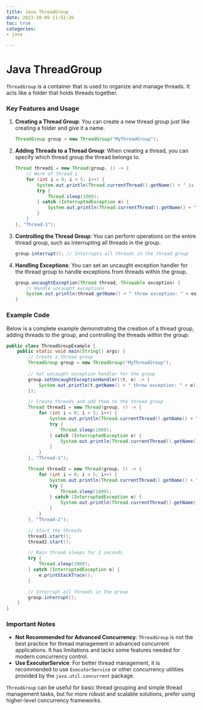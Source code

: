 ```yaml
---
title: Java ThreadGroup
date: 2023-10-09 11:51:26
toc: true  
categories:  
- java  

---
```


# Java ThreadGroup

`ThreadGroup` is a container that is used to organize and manage threads. It acts like a folder that holds threads together.

### Key Features and Usage

1. **Creating a Thread Group**: You can create a new thread group just like creating a folder and give it a name.

   ```java
   ThreadGroup group = new ThreadGroup("MyThreadGroup");
   ```

2. **Adding Threads to a Thread Group**: When creating a thread, you can specify which thread group the thread belongs to.

   ```java
   Thread thread1 = new Thread(group, () -> {
       // Work of thread 1
       for (int i = 0; i < 5; i++) {
           System.out.println(Thread.currentThread().getName() + " is running.");
           try {
               Thread.sleep(1000);
           } catch (InterruptedException e) {
               System.out.println(Thread.currentThread().getName() + " was interrupted.");
           }
       }
   }, "Thread-1");
   ```

3. **Controlling the Thread Group**: You can perform operations on the entire thread group, such as interrupting all threads in the group.

   ```java
   group.interrupt(); // Interrupts all threads in the thread group
   ```

4. **Handling Exceptions**: You can set an uncaught exception handler for the thread group to handle exceptions from threads within the group.

   ```java
   group.uncaughtException(Thread thread, Throwable exception) {
       // Handle uncaught exceptions
       System.out.println(thread.getName() + " threw exception: " + exception);
   }
   ```

### Example Code

Below is a complete example demonstrating the creation of a thread group, adding threads to the group, and controlling the threads within the group:

```java
public class ThreadGroupExample {
    public static void main(String[] args) {
        // Create a thread group
        ThreadGroup group = new ThreadGroup("MyThreadGroup");
        
        // Set uncaught exception handler for the group
        group.setUncaughtExceptionHandler((t, e) -> {
            System.out.println(t.getName() + " threw exception: " + e);
        });

        // Create threads and add them to the thread group
        Thread thread1 = new Thread(group, () -> {
            for (int i = 0; i < 5; i++) {
                System.out.println(Thread.currentThread().getName() + " is running.");
                try {
                    Thread.sleep(1000);
                } catch (InterruptedException e) {
                    System.out.println(Thread.currentThread().getName() + " was interrupted.");
                }
            }
        }, "Thread-1");

        Thread thread2 = new Thread(group, () -> {
            for (int i = 0; i < 5; i++) {
                System.out.println(Thread.currentThread().getName() + " is running.");
                try {
                    Thread.sleep(1000);
                } catch (InterruptedException e) {
                    System.out.println(Thread.currentThread().getName() + " was interrupted.");
                }
            }
        }, "Thread-2");

        // Start the threads
        thread1.start();
        thread2.start();

        // Main thread sleeps for 2 seconds
        try {
            Thread.sleep(2000);
        } catch (InterruptedException e) {
            e.printStackTrace();
        }

        // Interrupt all threads in the group
        group.interrupt();
    }
}
```

### Important Notes

- **Not Recommended for Advanced Concurrency**: `ThreadGroup` is not the best practice for thread management in advanced concurrent applications. It has limitations and lacks some features needed for modern concurrency control.
- **Use ExecutorService**: For better thread management, it is recommended to use `ExecutorService` or other concurrency utilities provided by the `java.util.concurrent` package.

`ThreadGroup` can be useful for basic thread grouping and simple thread management tasks, but for more robust and scalable solutions, prefer using higher-level concurrency frameworks.